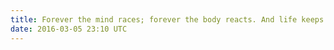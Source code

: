 ```yaml
---
title: Forever the mind races; forever the body reacts. And life keeps spinning all around me.
date: 2016-03-05 23:10 UTC
---
```


